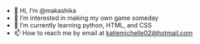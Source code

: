 - 👋 Hi, I’m @makashika
- 👀 I’m interested in making my own game someday
- 🌱 I’m currently learning python, HTML, and CSS
- 📫 How to reach me by email at katiemichelle02@hotmail.com

<!---
makashika/makashika is a ✨ special ✨ repository because its `README.md` (this file) appears on your GitHub profile.
You can click the Preview link to take a look at your changes.
--->
